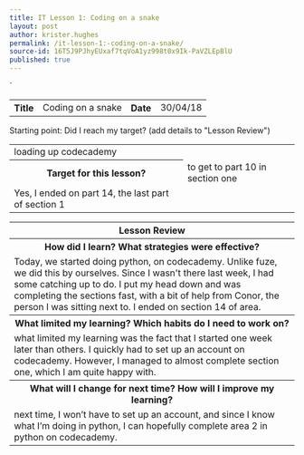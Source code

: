 ```yaml
---
title: IT Lesson 1: Coding on a snake
layout: post
author: krister.hughes
permalink: /it-lesson-1:-coding-on-a-snake/
source-id: 16T5J9PJhyEUxaf7tqVoA1yz998t0x9Ik-PaVZLEpBlU
published: true
---
```

`

<table>
  <tr>
    <th>Title</th>
    <td>Coding on a snake</td>
    <th>Date</th>
    <td>30/04/18</td>
  </tr>
</table>


<table>
  <tr>
    <thd>Starting point:</th>
    <td>loading up codecademy</td>
  </tr>
  <tr>
    <th>Target for this lesson?</th>
    <td>to get to part 10 in section one</td>
  </tr>
  <tr>
    <thd>Did I reach my target? 
(add details to "Lesson Review")</thd>
    <td>Yes, I ended on part 14, the last part of section 1</td>
  </tr>
</table>


<table>
  <tr>
    <th>Lesson Review</th>
  </tr>
  <tr>
    <th>How did I learn? What strategies were effective? </th>
  </tr>
  <tr>
    <td>Today, we started doing python, on codecademy. Unlike fuze, we did this by ourselves. Since I wasn't there last week, I had some catching up to do. I put my head down and was completing the sections fast, with a bit of help from Conor, the person I was sitting next to. I ended on section 14 of area.</td>
  </tr>
  <tr>
    <th>What limited my learning? Which habits do I need to work on? </th>
  </tr>
  <tr>
    <td>what limited my learning was the fact that I started one week later than others. I quickly had to set up an account on codecademy. However, I managed to almost complete section one, which I am quite happy with.</td>
  </tr>
  <tr>
    <th>What will I change for next time? How will I improve my learning?</th>
  </tr>
  <tr>
    <td>next time, I won’t have to set up an account, and since I know what I’m doing in python, I can hopefully complete area 2 in python on codecademy.</td>
  </tr>
</table>


